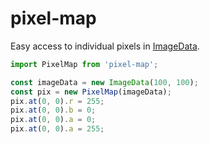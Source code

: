 # pixel-map

Easy access to individual pixels in [ImageData](https://developer.mozilla.org/en-US/docs/Web/API/ImageData).

```JavaScript
import PixelMap from 'pixel-map';

const imageData = new ImageData(100, 100);
const pix = new PixelMap(imageData);
pix.at(0, 0).r = 255;
pix.at(0, 0).b = 0;
pix.at(0, 0).a = 0;
pix.at(0, 0).a = 255;
```
